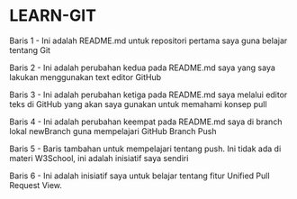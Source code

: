# LEARN-GIT
Baris 1 - Ini adalah README.md untuk repositori pertama saya guna belajar tentang Git

Baris 2 - Ini adalah perubahan kedua pada README.md saya yang saya lakukan menggunakan text editor GitHub

Baris 3 - Ini adalah perubahan ketiga pada README.md saya melalui editor teks di GitHub yang akan saya gunakan untuk memahami konsep pull

Baris 4 - Ini adalah perubahan keempat pada README.md saya di branch lokal newBranch guna mempelajari GitHub Branch Push

Baris 5 - Baris tambahan untuk mempelajari tentang push. Ini tidak ada di materi W3School, ini adalah inisiatif saya sendiri

Baris 6 - Ini adalah inisiatif saya untuk belajar tentang fitur Unified Pull Request View.
